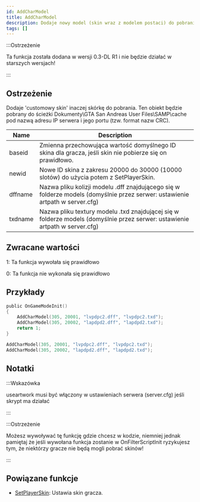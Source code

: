 ```yaml
---
id: AddCharModel
title: AddCharModel
description: Dodaje nowy model (skin wraz z modelem postaci) do pobrania dla graczy.
tags: []
---
```


:::Ostrzeżenie

Ta funkcja została dodana w wersji 0.3-DL R1 i nie będzie działać w starszych wersjach!

:::

## Ostrzeżenie

Dodaje 'customowy skin' inaczej skórkę do pobrania. Ten obiekt będzie pobrany do ścieżki Dokumenty\GTA San Andreas User Files\SAMP\cache pod nazwą adresu IP serwera i jego portu (tzw. format nazw CRC).

| Name    | Description                                                                                                    |
| ------- | -------------------------------------------------------------------------------------------------------------- |
| baseid  | Zmienna przechowująca wartość domyślnego ID skina dla gracza, jeśli skin nie pobierze się on prawidłowo.  |
| newid   | Nowe ID skina z zakresu 20000 do 30000 (10000 slotów) do użycia potem z SetPlayerSkin.           |
| dffname | Nazwa pliku kolizji modelu .dff znajdującego się w folderze models (domyślnie przez serwer: ustawienie artpath w server.cfg)           |
| txdname |  Nazwa pliku textury modelu .txd znajdującej się w folderze models (domyślnie przez serwer: ustawienie artpath w server.cfg)            |

## Zwracane wartości

1: Ta funkcja wywołała się prawidłowo

0: Ta funkcja nie wykonała się prawidłowo

## Przykłady

```c
public OnGameModeInit()
{
    AddCharModel(305, 20001, "lvpdpc2.dff", "lvpdpc2.txd");
    AddCharModel(305, 20002, "lapdpd2.dff", "lapdpd2.txd");
    return 1;
}
```

```c
AddCharModel(305, 20001, "lvpdpc2.dff", "lvpdpc2.txd");
AddCharModel(305, 20002, "lapdpd2.dff", "lapdpd2.txd");
```

## Notatki

:::Wskazówka

useartwork musi być włączony w ustawieniach serwera (server.cfg) jeśli skrypt ma działać

:::

:::Ostrzeżenie

Możesz wywoływać tę funkcję gdzie chcesz w kodzie, niemniej jednak pamiętaj że jeśli wywołana funkcja zostanie w OnFilterScriptInit ryzykujesz tym, że niektórzy gracze nie będą mogli pobrać skinów!

:::

## Powiązane funkcje

- [SetPlayerSkin](SetPlayerSkin.md): Ustawia skin gracza.

